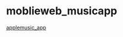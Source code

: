 # moblieweb_musicapp

<a href="https://jungseri.github.io/moblieweb_music/html/html.html" target="_blank">applemusic_app</a>

